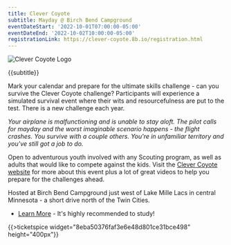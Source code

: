 ```yaml
---
title: Clever Coyote
subtitle: Mayday @ Birch Bend Campground
eventDateStart: '2022-10-01T07:00:00-05:00'
eventDateEnd: '2022-10-02T10:00:00-05:00'
registrationLink: https://clever-coyote.8b.io/registration.html
---
```


<div class="W(35%) W(70%)--s M(a)">
<img src="{{@root.rootPath}}images/clever-coyote-logo.png" alt="Clever Coyote Logo" class="W(100%)" />
</div>

<div class="D(f) Jc(c) Fz(2em) Fw(b)">

{{subtitle}}

</div>

Mark your calendar and prepare for the ultimate skills challenge - can you survive the Clever Coyote challenge? Participants will experience a simulated survival event where their wits and resourcefulness are put to the test. There is a new challenge each year.

*Your airplane is malfunctioning and is unable to stay aloft. The pilot calls for mayday and the worst imaginable scenario happens - the flight crashes. You survive with a couple others. You're in unfamiliar territory and you've still got a job to do.*

Open to adventurous youth involved with any Scouting program, as well as adults that would like to compete against the kids. Visit the [Clever Coyote website](https://clever-coyote.8b.io/) for more about this event plus a lot of great videos to help you prepare for the challenges ahead.

<div class="Mx(a) W(80%) Bdw(1px) M(1em) P(1em)">

Hosted at Birch Bend Campground just west of Lake Mille Lacs in central Minnesota - a short drive north of the Twin Cities.

</div>

* [Learn More](https://clever-coyote.8b.io/) - It's highly recommended to study!

{{>ticketspice widget="8eba50376faf3e6e48d801ce31bce498" height="400px"}}
